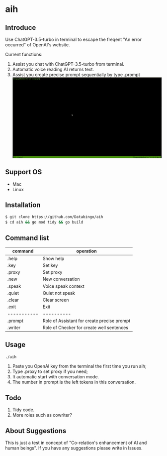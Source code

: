 # aih

## Introduce
Use ChatGPT-3.5-turbo in terminal to escape the freqent "An error occurred" of OpenAI's website.

Current functions:
1. Assist you chat with ChatGPT-3.5-turbo from terminal.
2. Automatic voice reading AI returns text. 
3. Assist you create precise prompt sequentially by type .prompt
![screenshot](aih.gif)

## Support OS
- Mac
- Linux

## Installation
```bash
$ git clone https://github.com/Databingo/aih
$ cd aih && go mod tidy && go build 
```
## Command list
|command   | operation|
|----------|----------|
|.help      | Show help|
|.key       | Set key|
|.proxy     | Set proxy|
|.new       | New conversation|
|.speak     | Voice speak context|
|.quiet     | Quiet not speak |
|.clear     | Clear screen|
|.exit      | Exit|
|-----------|----------|
|.prompt    | Role of Assistant for create precise prompt|
|.writer    | Role of Checker for create well sentences|

## Usage
```bash
./aih
```
1. Paste you OpenAI key from the terminal the first time you run aih;
2. Type .proxy to set proxy if you need;
3. It automatic start with conversation mode.
4. The number in prompt is the left tokens in this conversation.

## Todo
1. Tidy code.
2. More roles such as cowriter?

## About Suggestions
This is just a test in concept of "Co-relation's enhancement of AI and human beings". 
If you have any suggestions please write in Issues.



